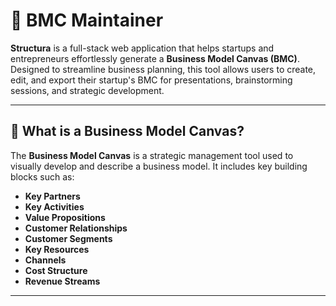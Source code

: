 # 🚀 BMC Maintainer

**Structura** is a full-stack web application that helps startups and entrepreneurs effortlessly generate a **Business Model Canvas (BMC)**. Designed to streamline business planning, this tool allows users to create, edit, and export their startup's BMC for presentations, brainstorming sessions, and strategic development.

---

## 🧠 What is a Business Model Canvas?

The **Business Model Canvas** is a strategic management tool used to visually develop and describe a business model. It includes key building blocks such as:

- **Key Partners**
- **Key Activities**
- **Value Propositions**
- **Customer Relationships**
- **Customer Segments**
- **Key Resources**
- **Channels**
- **Cost Structure**
- **Revenue Streams**

---
